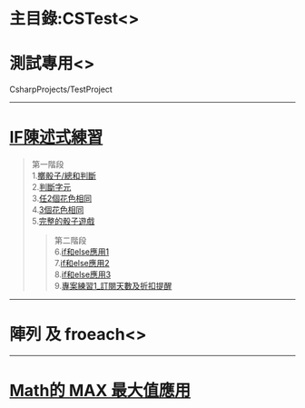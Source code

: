 ﻿# 主目錄:CSTest<>

# 測試專用<>
  CsharpProjects/TestProject

---------------------------
# [IF陳述式練習](https://github.com/patcgga/CSTest/tree/main/IF%E9%99%B3%E8%BF%B0%E5%BC%8F%E7%B7%B4%E7%BF%92"點我前往主目錄")
  >第一階段  
  >1.[擲骰子/總和判斷](https://github.com/patcgga/CSTest/tree/main/IF%E9%99%B3%E8%BF%B0%E5%BC%8F%E7%B7%B4%E7%BF%92/1.%E6%93%B2%E9%AA%B0%E5%AD%90/%E7%B8%BD%E5%92%8C%E5%88%A4%E6%96%B7)        
  >2.[判斷字元](https://github.com/patcgga/CSTest/tree/main/IF%E9%99%B3%E8%BF%B0%E5%BC%8F%E7%B7%B4%E7%BF%92/2.%E5%88%A4%E6%96%B7%E5%AD%97%E5%85%83)  
  >3.[任2個花色相同](https://github.com/patcgga/CSTest/tree/main/IF%E9%99%B3%E8%BF%B0%E5%BC%8F%E7%B7%B4%E7%BF%92/3.%E4%BB%BB2%E5%80%8B%E8%8A%B1%E8%89%B2%E7%9B%B8%E5%90%8C)   
  >4.[3個花色相同](https://github.com/patcgga/CSTest/tree/main/IF%E9%99%B3%E8%BF%B0%E5%BC%8F%E7%B7%B4%E7%BF%92/4.3%E5%80%8B%E8%8A%B1%E8%89%B2%E9%83%BD%E7%9B%B8%E5%90%8C)   
  >5.[完整的骰子遊戲](https://github.com/patcgga/CSTest/tree/main/IF%E9%99%B3%E8%BF%B0%E5%BC%8F%E7%B7%B4%E7%BF%92/5.%E5%AE%8C%E6%95%B4%E7%9A%84%E9%AA%B0%E5%AD%90%E9%81%8A%E6%88%B2)  
  >>第二階段     
  >>6.[if和else應用1](https://github.com/patcgga/CSTest/tree/main/IF%E9%99%B3%E8%BF%B0%E5%BC%8F%E7%B7%B4%E7%BF%92/6.if%E5%92%8Celse%E6%87%89%E7%94%A81)  
  >>7.[if和else應用2](https://github.com/patcgga/CSTest/tree/main/IF%E9%99%B3%E8%BF%B0%E5%BC%8F%E7%B7%B4%E7%BF%92)  
  >>8.[if和else應用3](https://github.com/patcgga/CSTest/tree/main/IF%E9%99%B3%E8%BF%B0%E5%BC%8F%E7%B7%B4%E7%BF%92/8.if%E5%92%8Celse%E6%87%89%E7%94%A83)    
  >>9.[專案練習1_訂閱天數及折扣提醒](https://github.com/patcgga/CSTest/tree/main/IF%E9%99%B3%E8%BF%B0%E5%BC%8F%E7%B7%B4%E7%BF%92/9.%E5%B0%88%E6%A1%88%E7%B7%B4%E7%BF%921)

-------------------------------
# 陣列 及 froeach<>
-------------------------------
# [Math的 MAX 最大值應用](https://github.com/patcgga/CSTest/tree/main/Math.max)
